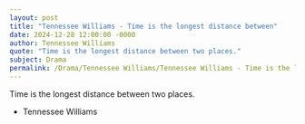```yaml
---
layout: post
title: "Tennessee Williams - Time is the longest distance between"
date: 2024-12-28 12:00:00 -0000
author: Tennessee Williams
quote: "Time is the longest distance between two places."
subject: Drama
permalink: /Drama/Tennessee Williams/Tennessee Williams - Time is the longest distance between
---
```


Time is the longest distance between two places.

- Tennessee Williams
